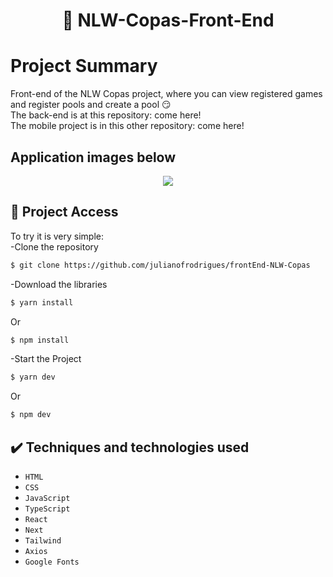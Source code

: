 <h1 align="center"> 🏅 NLW-Copas-Front-End </h1>

# Project Summary
Front-end of the NLW Copas project, where you can view registered games and register pools and create a pool 😏 <br>
The back-end is at this repository: come here!<br>
The mobile project is in this other repository: come here!

## Application images below 
</p>
<p align="center">
<img src="https://i.imgur.com/NYYLlDg.png"/><br>
</p>

## 📁 Project Access
To try it is very simple:<br>
-Clone the repository
```bash
$ git clone https://github.com/julianofrodrigues/frontEnd-NLW-Copas
```
-Download the libraries
```bash
$ yarn install
```
Or
```bash
$ npm install
```
-Start the Project
```bash
$ yarn dev
```
Or
```bash
$ npm dev
```

## ✔️ Techniques and technologies used
- ``HTML``
- ``CSS``
- ``JavaScript``
- ``TypeScript``
- ``React``
- ``Next``
- ``Tailwind``
- ``Axios``
- ``Google Fonts``

